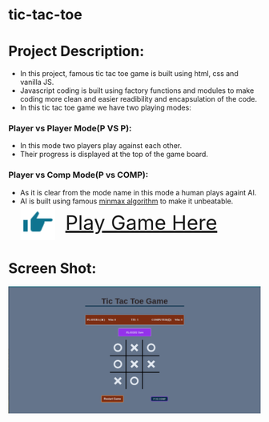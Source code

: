 # tic-tac-toe

# Project Description:

-    In this project, famous tic tac toe game is built using html, css and vanilla JS.
-    Javascript coding is built using factory functions and modules to make coding more clean and easier readibility and encapsulation of the code.
-    In this tic tac toe game we have two playing modes:

### Player vs Player Mode(P VS P):

-    In this mode two players play against each other.
-    Their progress is displayed at the top of the game board.

### Player vs Comp Mode(P vs COMP):

-    As it is clear from the mode name in this mode a human plays againt AI.
-    AI is built using famous [minmax algorithm](https://en.wikipedia.org/wiki/Minimax) to make it unbeatable.
     <div style="display: flex; gap: 20px; align-items: center;
     font-size: 40px">
       <img src="./icons/hand-pointing-right.svg" alt="Hand pointing right" style="width: 70px;">
       <a href="https://full-stackninja.github.io/tic-tac-toe/">Play Game Here</a>
     </div>


# Screen Shot:

<img src ="./tic-tac-toe-screenshot.png" alt= "tic tac toe game screen shot">
